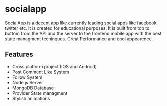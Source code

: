 # socialapp

SocialApp is a decent app like currently leading social apps like facebook, twitter etc. It is created for educational purposes. It is built from top to bottom from the API and the server to the frontend mobile app with the best state managment techinques. Great Performance and cool appearence.


## Features
- Cross platform project (IOS and Android)
- Post Comment Like System
- Follow System
- Node js Server
- MongoDB Database
- Provider State managment
- Stylish animations
